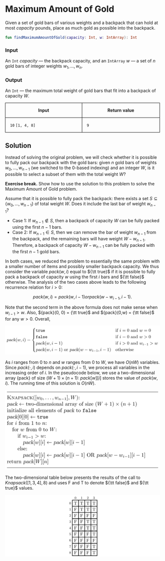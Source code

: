 <style>
.samples th, .samples td {
    border: 1px solid black;
    border-collapse: collapse;
    padding: 15px;
    width: 300px;
    /*max-width: 100%;*/
    /*text-align: center;*/
    /*alignment: center;*/
}

.sample th, .sample td {
    border: 1px solid black;
    padding: 15px;
    width: 300px;
    /*max-width: 100%;*/
    /*text-align: center;*/
    /*alignment: center;*/
}

.sample td {
    border-top: none;
    border-bottom: none;
}

.sample table {
    border-collapse: collapse;
    border: 1px solid black;
}

.logo {
    display: flex;
    justify-content: center;
}

.logo img {
    width: 200px;
    align: center;
}

.code span {
    line-height: 22px;
}
</style>

# Maximum Amount of Gold

Given a set of gold bars of various weights and a backpack that can hold at most $\mathit{capacity}$ pounds, place
as much gold as possible into the backpack.

```Kotlin
fun findMaximumAmountOfGold(capacity: Int, w: IntArray): Int
```

### Input

An `Int` $\mathit{capacity}$ — the backpack capacity,
and an `IntArray` $w$ — a set of $n$ gold bars of integer weights $w_1, \ldots, w_n$.

### Output

An `Int` — the maximum total weight of gold bars that fit into a backpack of capacity $W$.


<div class="samples">

| Input             | Return value |
|-------------------|--------------|
| `10` `[1, 4, 8]`  | `9`          |

</div>

<div class="hint">

## Solution

Instead of solving the original problem, we will check
whether it is possible to fully pack our backpack with the gold bars: 
given $n$ gold bars of weights $w_0, \dotsc, w_{n-1}$ (we switched to the 0-based indexing) 
and an integer $W$, is it possible to select a subset of them with the total weight $W$?

**Exercise break.** Show how to use the solution to this problem to solve the Maximum Amount of Gold problem.

Assume that it is possible to fully pack the backpack: there exists a set 
$S \subseteq \lbrace w_0, \dotsc, w_{n-1}\rbrace$ of total weight $W$. Does it include the last bar of weight $w_{n-1}$?
* Case 1: If $w_{n-1} \not \in S$, then a backpack of capacity $W$ can be fully packed using the first $n-1$ bars.
* Case 2: If $w_{n-1} \in S$, then we can remove the bar of weight $w_{n-1}$ from the backpack, and the remaining bars will have weight $W-w_{n-1}$. Therefore, a backpack of capacity $W-w_{n-1}$ can be fully packed  with the first $n-1$ gold bars.

In both cases, we reduced the problem to essentially the same problem with a smaller number of items and 
possibly smaller backpack capacity. We thus consider the variable ${pack}(w, i)$ equal to ${\tt true}$ if it is 
possible to fully pack a backpack of capacity $w$ using the first $i$ bars and ${\tt false}$ otherwise. 
The analysis of the two cases above leads to the following recurrence relation for $i>0$:

$${pack}(w,i)={pack}(w,i-1) or {pack}(w-w_{i-1},i-1) . $$

Note that the second term in the above formula does not make sense when $w_{i-1} > w$.
Also, ${pack}(0, 0) = {\tt true}$  and ${pack}(0,w) = {\tt false}$ for any $w > 0$.
Overall,

<img src="../../images/gold_1.png">

As $i$ ranges from 0 to $n$ and $w$ ranges from 0 to $W$, we have $O(nW)$ variables. Since ${pack}(\cdot,i)$ depends on ${pack}(\cdot,i-1)$, we process all variables in the increasing order of $i$. In the pseudocode below, we use a two-dimensional array {pack} of size $(W+1) \times (n+1)$: ${pack}[w][i]$ stores the value of ${pack}(w,i)$. The running time of this solution is $O(nW)$.

<img src="../../images/gold_2.png">

The two-dimensional table below presents the results of the call to 
${Knapsack}([1,3,4], 8)$ and uses F and T to denote ${\tt false}$ and 
${\tt true}$ values.

<img src="../../images/gold_3.png">
</div>